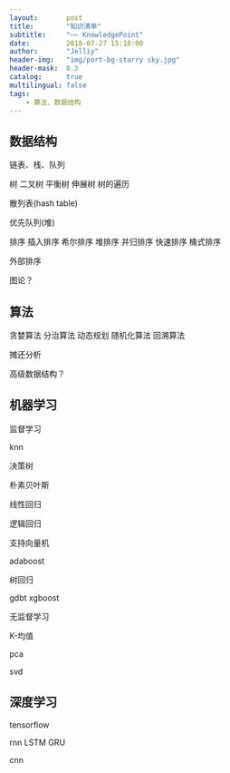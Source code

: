 ```yaml
---
layout:       post
title:        "知识清单"
subtitle:     "—— KnowledgePoint"
date:         2018-07-27 15:18:00
author:       "Jelliy"
header-img:   "img/port-bg-starry sky.jpg"
header-mask:  0.3
catalog:      true
multilingual: false
tags:
    - 算法、数据结构
---
```


## 数据结构
链表、栈、队列

树 二叉树 平衡树 伸展树 树的遍历

散列表(hash table)

优先队列(堆)

排序 插入排序 希尔排序 堆排序 并归排序 快速排序 桶式排序

外部排序

图论？

## 算法

贪婪算法 分治算法 动态规划 随机化算法 回溯算法

摊还分析

高级数据结构？

## 机器学习

监督学习

knn

决策树

朴素贝叶斯

线性回归

逻辑回归

支持向量机

adaboost 

树回归

gdbt xgboost

无监督学习

K-均值

pca

svd

## 深度学习
tensorflow

rnn LSTM GRU

cnn

